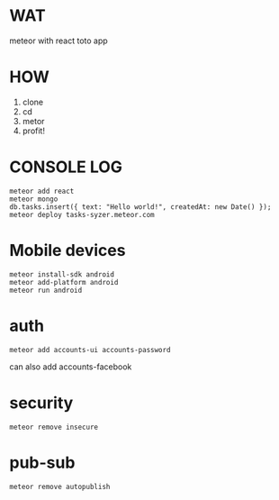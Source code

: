 WAT
===

meteor with react toto app

HOW
===
1. clone
2. cd
3. metor
4. profit!



CONSOLE LOG
===========
```
meteor add react
meteor mongo
db.tasks.insert({ text: "Hello world!", createdAt: new Date() });
meteor deploy tasks-syzer.meteor.com
```

Mobile devices
==============
```
meteor install-sdk android
meteor add-platform android
meteor run android
```

auth
====
```
meteor add accounts-ui accounts-password
```
can also add accounts-facebook

security
========
```
meteor remove insecure
```


pub-sub
=======
```
meteor remove autopublish
```

